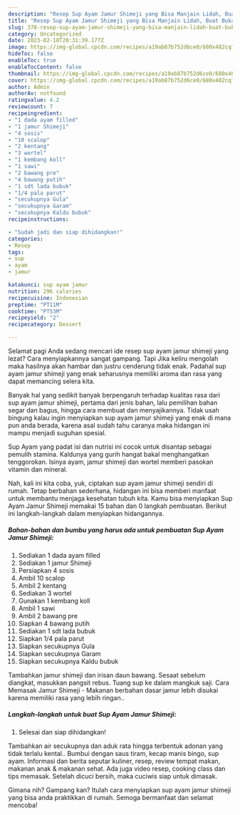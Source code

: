 ```yaml
---
description: "Resep Sup Ayam Jamur Shimeji yang Bisa Manjain Lidah, Buat Buka Puasa Bikin Ngiler"
title: "Resep Sup Ayam Jamur Shimeji yang Bisa Manjain Lidah, Buat Buka Puasa Bikin Ngiler"
slug: 378-resep-sup-ayam-jamur-shimeji-yang-bisa-manjain-lidah-buat-buka-puasa-bikin-ngiler
category: Uncategorized
date: 2023-02-18T20:31:39.177Z
image: https://img-global.cpcdn.com/recipes/a19ab87b752d6ce0/680x482cq70/sup-ayam-jamur-shimeji-foto-resep-utama.jpg
hideToc: false
enableToc: true
enableTocContent: false
thumbnail: https://img-global.cpcdn.com/recipes/a19ab87b752d6ce0/680x482cq70/sup-ayam-jamur-shimeji-foto-resep-utama.jpg
cover: https://img-global.cpcdn.com/recipes/a19ab87b752d6ce0/680x482cq70/sup-ayam-jamur-shimeji-foto-resep-utama.jpg
author: Admin
authorAv: notfound
ratingvalue: 4.2
reviewcount: 7
recipeingredient:
- "1 dada ayam filled"
- "1 jamur Shimeji"
- "4 sosis"
- "10 scalop"
- "2 kentang"
- "3 wortel"
- "1 kembang koll"
- "1 sawi"
- "2 bawang pre"
- "4 bawang putih"
- "1 sdt lada bubuk"
- "1/4 pala parut"
- "secukupnya Gula"
- "secukupnya Garam"
- "secukupnya Kaldu bubuk"
recipeinstructions:

- "Sudah jadi dan siap dihidangkan!"
categories:
- Resep
tags:
- sup
- ayam
- jamur

katakunci: sup ayam jamur 
nutrition: 296 calories
recipecuisine: Indonesian
preptime: "PT11M"
cooktime: "PT53M"
recipeyield: "2"
recipecategory: Dessert

---
```



Selamat pagi Anda sedang mencari ide resep sup ayam jamur shimeji yang lezat? Cara menyiapkannya sangat gampang. Tapi Jika keliru mengolah maka hasilnya akan hambar dan justru cenderung tidak enak. Padahal sup ayam jamur shimeji yang enak seharusnya memiliki aroma dan rasa yang dapat memancing selera kita.


Banyak hal yang sedikit banyak berpengaruh terhadap kualitas rasa dari sup ayam jamur shimeji, pertama dari jenis bahan, lalu pemilihan bahan segar dan bagus, hingga cara membuat dan menyajikannya. Tidak usah bingung kalau ingin menyiapkan sup ayam jamur shimeji yang enak di mana pun anda berada, karena asal sudah tahu caranya maka hidangan ini mampu menjadi suguhan spesial.

Sup Ayam yang padat isi dan nutrisi ini cocok untuk disantap sebagai pemulih stamina. Kaldunya yang gurih hangat bakal menghangatkan tenggorokan. Isinya ayam, jamur shimeji dan wortel memberi pasokan vitamin dan mineral.


Nah, kali ini kita coba, yuk, ciptakan sup ayam jamur shimeji sendiri di rumah. Tetap berbahan sederhana, hidangan ini bisa memberi manfaat untuk membantu menjaga kesehatan tubuh kita. Kamu bisa menyiapkan Sup Ayam Jamur Shimeji memakai 15 bahan dan 0 langkah pembuatan. Berikut ini langkah-langkah dalam menyiapkan hidangannya.

<!--inarticleads1-->

##### Bahan-bahan dan bumbu yang harus ada untuk pembuatan Sup Ayam Jamur Shimeji:

1. Sediakan 1 dada ayam filled
1. Sediakan 1 jamur Shimeji
1. Persiapkan 4 sosis
1. Ambil 10 scalop
1. Ambil 2 kentang
1. Sediakan 3 wortel
1. Gunakan 1 kembang koll
1. Ambil 1 sawi
1. Ambil 2 bawang pre
1. Siapkan 4 bawang putih
1. Sediakan 1 sdt lada bubuk
1. Siapkan 1/4 pala parut
1. Siapkan secukupnya Gula
1. Siapkan secukupnya Garam
1. Siapkan secukupnya Kaldu bubuk


Tambahkan jamur shimeji dan irisan daun bawang. Sesaat sebelum diangkat, masukkan pangsit rebus. Tuang sup ke dalam mangkuk saji. Cara Memasak Jamur Shimeji - Makanan berbahan dasar jamur lebih disukai karena memiliki rasa yang lebih ringan.. 

<!--inarticleads2-->

##### Langkah-langkah untuk buat Sup Ayam Jamur Shimeji:


1. Selesai dan siap dihidangkan!

Tambahkan air secukupnya dan aduk rata hingga terbentuk adonan yang tidak terlalu kental.. Bumbui dengan saus tiram, kecap manis bingo, sup ayam. Informasi dan berita seputar kuliner, resep, review tempat makan, makanan anak &amp; makanan sehat. Ada juga video resep, cooking class dan tips memasak. Setelah dicuci bersih, maka cuciwis siap untuk dimasak. 

Gimana nih? Gampang kan? Itulah cara menyiapkan sup ayam jamur shimeji yang bisa anda praktikkan di rumah. Semoga bermanfaat dan selamat mencoba!

